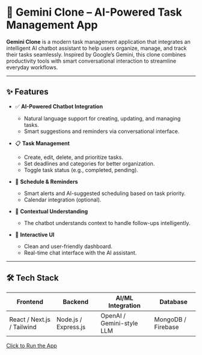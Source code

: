 # 🚀 Gemini Clone – AI-Powered Task Management App

**Gemini Clone** is a modern task management application that integrates an intelligent AI chatbot assistant to help users organize, manage, and track their tasks seamlessly. Inspired by Google’s Gemini, this clone combines productivity tools with smart conversational interaction to streamline everyday workflows.

---

## ✨ Features

- ✅ **AI-Powered Chatbot Integration**
  - Natural language support for creating, updating, and managing tasks.
  - Smart suggestions and reminders via conversational interface.

- 📋 **Task Management**
  - Create, edit, delete, and prioritize tasks.
  - Set deadlines and categories for better organization.
  - Toggle task status (e.g., completed, pending).

- 📅 **Schedule & Reminders**
  - Smart alerts and AI-suggested scheduling based on task priority.
  - Calendar integration (optional).

- 🧠 **Contextual Understanding**
  - The chatbot understands context to handle follow-ups intelligently.

- 💬 **Interactive UI**
  - Clean and user-friendly dashboard.
  - Real-time chat interface with the AI assistant.

---

## 🛠️ Tech Stack

| Frontend     | Backend       | AI/ML Integration     | Database      |
|--------------|----------------|------------------------|----------------|
| React / Next.js / Tailwind | Node.js / Express.js | OpenAI / Gemini-style LLM | MongoDB / Firebase |

[Click to Run the App](https://chatbot-clone-jk.netlify.app/)

